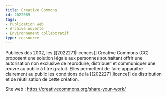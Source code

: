 ```yaml
---
title: Creative Commons
id: 2022089
tags:
- Publication web
- Archive ouverte
- Environnement collaboratif
type: ressource
---
```


Publiées dès 2002, les [[2022271|licences]] Creative Commons (CC) proposent une solution légale aux personnes souhaitant offrir une autorisation non exclusive de reproduire, distribuer et communiquer une œuvre au public à titre gratuit. Elles permettent de faire apparaître clairement au public les conditions de la [[2022271|licence]] de distribution et de réutilisation de cette création.

Site web : <https://creativecommons.org/share-your-work/>

